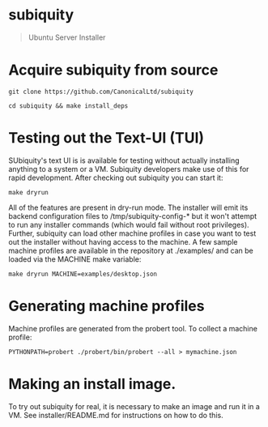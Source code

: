 # subiquity
> Ubuntu Server Installer

# Acquire subiquity from source

`git clone https://github.com/CanonicalLtd/subiquity`

`cd subiquity && make install_deps`

# Testing out the Text-UI (TUI)
SUbiquity's text UI is is available for testing without actually installing
anything to a system or a VM.  Subiquity developers make use of this for rapid
development.  After checking out subiquity you can start it:

`make dryrun`

All of the features are present in dry-run mode.  The installer will emit its
backend configuration files to /tmp/subiquity-config-* but it won't attempt to
run any installer commands (which would fail without root privileges).  Further,
subiquity can load other machine profiles in case you want to test out the
installer without having access to the machine.  A few sample machine
profiles are available in the repository at ./examples/ and
can be loaded via the MACHINE make variable:

`make dryrun MACHINE=examples/desktop.json`

# Generating machine profiles
Machine profiles are generated from the probert tool.  To collect a machine profile:

`PYTHONPATH=probert ./probert/bin/probert --all > mymachine.json`

# Making an install image.

To try out subiquity for real, it is necessary to make an image and run it in a
VM. See installer/README.md for instructions on how to do this.
